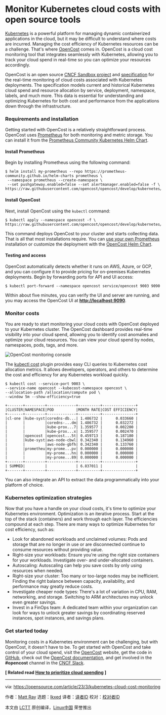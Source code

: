 [#]: subject: "Monitor Kubernetes cloud costs with open source tools"
[#]: via: "https://opensource.com/article/23/3/kubernetes-cloud-cost-monitoring"
[#]: author: "Matt Ray https://opensource.com/users/mattray-0"
[#]: collector: "lkxed"
[#]: translator: "geekpi"
[#]: reviewer: " "
[#]: publisher: " "
[#]: url: " "

Monitor Kubernetes cloud costs with open source tools
======

[Kubernetes][1] is a powerful platform for managing dynamic containerized applications in the cloud, but it may be difficult to understand where costs are incurred. Managing the cost efficiency of Kubernetes resources can be a challenge. That's where [OpenCost][2] comes in. OpenCost is a cloud cost monitoring tool that integrates seamlessly with Kubernetes, allowing you to track your cloud spend in real-time so you can optimize your resources accordingly.

OpenCost is an open source [CNCF Sandbox project][4] and [specification][5] for the real-time monitoring of cloud costs associated with Kubernetes deployments. The specification models current and historical Kubernetes cloud spend and resource allocation by service, deployment, namespace, labels, and much more. This data is essential for understanding and optimizing Kubernetes for both cost and performance from the applications down through the infrastructure.

### Requirements and installation

Getting started with OpenCost is a relatively straightforward process. OpenCost uses [Prometheus][6] for both monitoring and metric storage. You can install it from the [Prometheus Community Kubernetes Helm Chart][7].

#### Install Prometheus

Begin by installing Prometheus using the following command:

```
$ helm install my-prometheus --repo https://prometheus-community.github.io/helm-charts prometheus \
 --namespace prometheus --create-namespace \
 --set pushgateway.enabled=false --set alertmanager.enabled=false -f \
https://raw.githubusercontent.com/opencost/opencost/develop/kubernetes/prometheus/extraScrapeConfigs.yaml
```

#### Install OpenCost

Next, install OpenCost using the `kubectl` command:

```
$ kubectl apply --namespace opencost -f \
https://raw.githubusercontent.com/opencost/opencost/develop/kubernetes/opencost.yaml
```

This command deploys OpenCost to your cluster and starts collecting data. That is all that most installations require. You can [use your own Prometheus][8] installation or customize the deployment with the [OpenCost Helm Chart][9].

#### Testing and access

OpenCost automatically detects whether it runs on AWS, Azure, or GCP, and you can configure it to provide pricing for on-premises Kubernetes deployments. Begin by forwarding ports for API and UI access:

```
$ kubectl port-forward --namespace opencost service/opencost 9003 9090
```

Within about five minutes, you can verify the UI and server are running, and you may access the OpenCost UI at **[http://localhost:9090][10]**.

### Monitor costs

You are ready to start monitoring your cloud costs with OpenCost deployed to your Kubernetes cluster. The OpenCost dashboard provides real-time visibility into your cloud spend, allowing you to identify cost anomalies and optimize your cloud resources. You can view your cloud spend by nodes, namespaces, pods, tags, and more.

![OpenCost monitoring console][11]

The [kubectl cost][12] plugin provides easy CLI queries to Kubernetes cost allocation metrics. It allows developers, operators, and others to determine the cost and efficiency for any Kubernetes workload quickly.

```
$ kubectl cost --service-port 9003 \
--service-name opencost --kubecost-namespace opencost \
--allocation-path /allocation/compute pod \
--window 5m --show-efficiency=true

+-------+---------+-------------+----------+---------------+
|CLUSTER|NAMESPACE|POD          |MONTH RATE|COST EFFICIENCY|
+-------+---------+-------------+----------+---------------+
|cl-one |kube-syst|coredns-db...| 1.486732 |      0.033660 |
|       |         |coredns-...dm| 1.486732 |      0.032272 |
|       |         |kube-prox...7| 1.359577 |      0.002200 |
|       |         |kube-prox...x| 1.359577 |      0.002470 |
|       |opencost |opencost...5t| 0.459713 |      0.187180 |
|       |kube-syst|aws-node-cbwl| 0.342340 |      0.134960 |
|       |         |aws-node-gbfh| 0.342340 |      0.133760 |
|       |prometheu|my-prome...pv| 0.000000 |      0.000000 |
|       |         |my-prome...hn| 0.000000 |      0.000000 |
|       |         |my-prome...89| 0.000000 |      0.000000 |
+-------+---------+-------------+----------+---------------+
| SUMMED|         |             | 6.837011 |               |
+-------+---------+-------------+----------+---------------+
```

You can also integrate an API to extract the data programmatically into your platform of choice.

### Kubernetes optimization strategies

Now that you have a handle on your cloud costs, it's time to optimize your Kubernetes environment. Optimization is an iterative process. Start at the top of the stack (containers) and work through each layer. The efficiencies compound at each step. There are many ways to optimize Kubernetes for cost efficiency, such as:

- Look for abandoned workloads and unclaimed volumes: Pods and storage that are no longer in use or are disconnected continue to consume resources without providing value.
- Right-size your workloads: Ensure you're using the right size containers for your workloads. Investigate over- and under-allocated containers.
- Autoscaling: Autoscaling can help you save costs by only using resources when needed.
- Right-size your cluster: Too many or too-large nodes may be inefficient. Finding the right balance between capacity, availability, and performance may greatly reduce costs.
- Investigate cheaper node types: There's a lot of variation in CPU, RAM, networking, and storage. Switching to ARM architectures may unlock even greater savings.
- Invest in a FinOps team: A dedicated team within your organization can look for ways to unlock greater savings by coordinating reserved instances, spot instances, and savings plans.

### Get started today

Monitoring costs in a Kubernetes environment can be challenging, but with OpenCost, it doesn't have to be. To get started with OpenCost and take control of your cloud spend, visit the [OpenCost][13] website, get the code in [GitHub][14], check out the [OpenCost documentation][15], and get involved in the **#opencost** channel in the [CNCF Slack][16].

**[ Related read [How to prioritize cloud spending][17] ]**

--------------------------------------------------------------------------------

via: https://opensource.com/article/23/3/kubernetes-cloud-cost-monitoring

作者：[Matt Ray][a]
选题：[lkxed][b]
译者：[译者ID](https://github.com/译者ID)
校对：[校对者ID](https://github.com/校对者ID)

本文由 [LCTT](https://github.com/LCTT/TranslateProject) 原创编译，[Linux中国](https://linux.cn/) 荣誉推出

[a]: https://opensource.com/users/mattray-0
[b]: https://github.com/lkxed/
[1]: https://www.redhat.com/en/topics/containers/what-is-kubernetes?intcmp=7013a000002qLH8AAM
[2]: https://www.opencost.io/
[3]: https://www.redhat.com/architect/hybrid-cloud-cost-tbm?intcmp=7013a000002qLH8AAM
[4]: https://www.cncf.io/projects/opencost/
[5]: https://github.com/opencost/opencost/blob/develop/spec/opencost-specv01.md
[6]: https://prometheus.io/
[7]: https://prometheus-community.github.io/helm-charts
[8]: https://www.opencost.io/docs/install#providing-your-own-prometheus
[9]: https://github.com/opencost/opencost-helm-chart/
[10]: http://localhost:9090
[11]: https://opensource.com/sites/default/files/2023-03/opencost.png
[12]: https://github.com/kubecost/kubectl-cost
[13]: https://opencost.io/
[14]: https://github.com/opencost
[15]: https://www.opencost.io/docs/
[16]: https://slack.cncf.io/
[17]: https://www.redhat.com/architect/manage-cloud-spending?intcmp=7013a000002qLH8AAM
